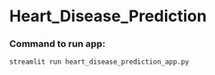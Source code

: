 # Heart_Disease_Prediction
### Command to run app:
```bash
streamlit run heart_disease_prediction_app.py
```
